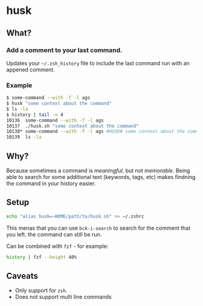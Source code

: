# husk

## What?
### Add a comment to your last command.

Updates your `~/.zsh_history` file to include the last command run with an appened comment.

### Example 
```sh
$ some-command --with -f -l ags
$ husk "some context about the command"
$ ls -la
$ history | tail -n 4
10136  some-command --with -f -l ags
10137  ./husk.sh "some context about the command"
10138* some-command --with -f -l ags #HUSK# some context about the command
10139  ls -la
```

## Why?

Because sometimes a command is _meaningful_, but not _memorable_. Being able to search for some additional text (keywords, tags, etc) makes findning the command in your history easier.

## Setup 
```sh
echo "alias husk=~HOME/path/to/husk.sh" >> ~/.zshrc
```
This menas that you can use `bck-i-search` to search for the comment that you left. the command can still be run. 

Can be combined with `fzf` - for example: 
```sh
history | fzf --height 40%
```

## Caveats

- Only support for `zsh`.
- Does not support multi line commands 